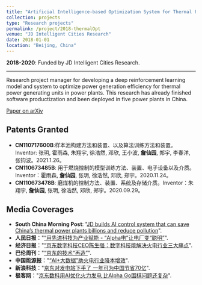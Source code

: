 ```yaml
---
title: "Artificial Intelligence-based Optimization System for Thermal Power Generating Units"
collection: projects
type: "Research projects"
permalink: /project/2018-thermalOpt
venue: "JD Intelligent Cities Research"
date: 2018-01-01
location: "Beijing, China"
---
```

<b>2018-2020</b>: Funded by JD Intelligent Cities Research. 

---
Research project manager for developing a deep reinforcement learning model and system to optimize power generation efficiency for thermal power generating units in power plants. This research has already finished software productization and been deployed in five power plants in China.

[Paper on arXiv](https://arxiv.org/abs/2102.11492)

Patents Granted
---
* <b>CN110717600B</b>:样本池构建方法和装置、以及算法训练方法和装置。Inventor: 张玥, 霍雨森, 朱翔宇, 徐浩然, 邓欣, 王小波, <b>詹仙园</b>, 郑宇, 李春洋, 张钧波。2021.1.26。
* <b>CN110673485B</b>: 用于燃烧控制的模型训练方法、装置、电子设备以及介质。Inventor：霍雨森, <b>詹仙园</b>, 张玥, 徐浩然, 邓欣, 郑宇。2020.11.24。
* <b>CN110673478B</b>: 磨煤机的控制方法、装置、系统及存储介质。Inventor：朱翔宇, <b>詹仙园</b>, 张玥, 徐浩然, 邓欣, 郑宇。2020.09.29。


Media Coverages
---
* <b>South China Morning Post</b>: "[JD builds AI control system that can save China’s thermal power plants billions and reduce pollution](https://www.scmp.com/tech/innovation/article/3114030/jd-builds-ai-control-system-can-save-chinas-thermal-power-plants)".
* <b>人民日报</b>："[“用先进科技为产业赋能 - “Alpha电”让电厂变“聪明”](http://news.bjx.com.cn/html/20190424/976626.shtml)".
* <b>经济日报</b>："[“京东数字科技CEO陈生强：数字科技能解决火电行业三大痛点](http://www.ce.cn/xwzx/gnsz/gdxw/201903/26/t20190326_31747071.shtml)".
* <b>巴伦周刊</b>："[“京东的技术“再造”](http://caifuhao.eastmoney.com/news/20200828205941162821780)".
* <b>中国能源报</b>："[“AI+大数据”助火电行业降本增效](http://news.bjx.com.cn/html/20190424/976626.shtml)".
* <b>新浪科技</b>："[京东对发电站下手了 一年可为中国节省70亿](https://tech.sina.com.cn/roll/2020-09-03/doc-iivhuipp2355272.shtml)".
* <b>极客网</b>："[京东数科用AI优化火力发电 比Alpha Go围棋问题还复杂](https://www.fromgeek.com/latest/242787.html)".
